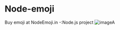 # Node-emoji
Buy emoji at NodeEmoji.in -:Node.js project
![imageA](https://user-images.githubusercontent.com/59499857/93659468-f907d300-fa62-11ea-91b2-d3d85f11eef0.png)
